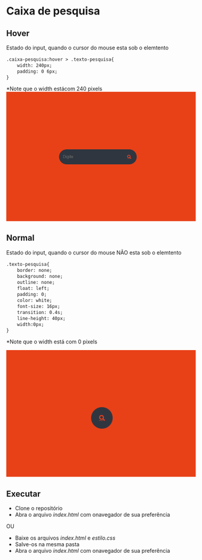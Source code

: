 # Caixa de pesquisa

## Hover
Estado do input, quando o cursor do mouse esta sob o elemtento
```
.caixa-pesquisa:hover > .texto-pesquisa{
	width: 240px;
	padding: 0 6px;
}

```
*Note que o width estácom 240 pixels
![Hover on](https://github.com/neemiasRamos/Front-End/blob/master/caixa%20de%20pesquisa/hover-on.png)

## Normal
Estado do input, quando o cursor do mouse NÃO esta sob o elemtento
```
.texto-pesquisa{
	border: none;
	background: none;
	outline: none;
	float: left;
	padding: 0;
	color: white;
	font-size: 16px;
	transition: 0.4s;
	line-height: 40px;
	width:0px;
}

```

*Note que o width está com 0 pixels

![Hover on](https://github.com/neemiasRamos/Front-End/blob/master/caixa%20de%20pesquisa/hover-out.png)


## Executar

* Clone o repositório
* Abra o arquivo _index.html_ com onavegador de sua preferência 

OU

* Baixe os arquivos _index.html_ e _estilo.css_
* Salve-os na mesma pasta
* Abra o arquivo _index.html_ com onavegador de sua preferência 
